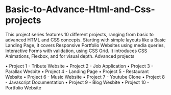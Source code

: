# Basic-to-Advance-Html-and-Css-projects
This project series features 10 different projects, ranging from basic to advanced HTML and CSS concepts. Starting with simple layouts like a Basic Landing Page, it covers Responsive Portfolio Websites using media queries, Interactive Forms with validation, using CSS Grid. It introduces CSS Animations, Flexbox, and for visual depth. Advanced projects

•	Project 1 - Tribute Website
•	Project 2 - Job Application
•	Project 3 - Parallax Wesbite
•	Project 4 - Landing Page
•	Project 5 - Restaurant Website
•	Project 6 - Music Website
•	Project 7 - Youtube Clone
•	Project 8 - Javascript Documentation
•	Project 9 - Blog Wesbite
•	Project 10 - Portfolio Website
